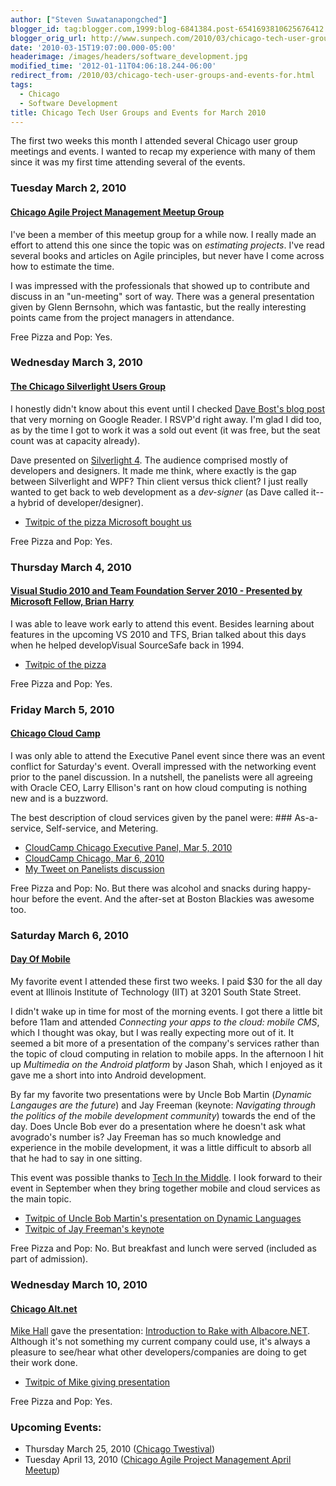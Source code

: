 ```yaml
---
author: ["Steven Suwatanapongched"]
blogger_id: tag:blogger.com,1999:blog-6841384.post-6541693810625676412
blogger_orig_url: http://www.sunpech.com/2010/03/chicago-tech-user-groups-and-events-for.html
date: '2010-03-15T19:07:00.000-05:00'
headerimage: /images/headers/software_development.jpg
modified_time: '2012-01-11T04:06:18.244-06:00'
redirect_from: /2010/03/chicago-tech-user-groups-and-events-for.html
tags:
  - Chicago
  - Software Development
title: Chicago Tech User Groups and Events for March 2010
---
```



The first two weeks this month I attended several Chicago user group meetings and events.  I wanted to recap my experience with many of them since it was my first time attending several of the events.

### Tuesday March 2, 2010
#### <a href="http://www.meetup.com/Chicago-APM/">Chicago Agile Project Management Meetup Group</a>

I've been a member of this meetup group for a while now.  I really made an effort to attend this one since the topic was on <i>estimating projects</i>.  I've read several books and articles on Agile principles, but never have I come across how to estimate the time.

I was impressed with the professionals that showed up to contribute and discuss in an "un-meeting" sort of way.  There was a general presentation given by Glenn Bernsohn, which was fantastic, but the really interesting points came from the project managers in attendance.

Free Pizza and Pop: Yes.

### Wednesday March 3, 2010
#### <a href="http://chicagosilverlight.eventbrite.com/">The Chicago Silverlight Users Group</a>

I honestly didn't know about this event until I checked <a href="http://davebost.com/blog/2010/03/04/resources-from-silverlight-4-presentation/">Dave Bost's blog post</a> that very morning on Google Reader.  I RSVP'd right away.  I'm glad I did too, as by the time I got to work it was a sold out event (it was free, but the seat count was at capacity already).

Dave presented on <a href="http://silverlight.net/">Silverlight 4</a>. The audience comprised mostly of developers and designers.  It made me think, where exactly is the gap between Silverlight and WPF?  Thin client versus thick client?  I just really wanted to get back to web development as a <i>dev-signer</i> (as Dave called it-- a hybrid of developer/designer).

<ul>
  <li><a href="http://twitpic.com/16h8zw">Twitpic of the pizza Microsoft bought us</a></li>
</ul>

Free Pizza and Pop: Yes.

### Thursday March 4, 2010
#### <a href="http://blogs.msdn.com/angelab/archive/2010/02/23/brian-harry-speaking-at-clarity-consulting-in-chicago-in-march.aspx">Visual Studio 2010 and Team Foundation Server 2010 - Presented by Microsoft Fellow, Brian Harry</a>

I was able to leave work early to attend this event.  Besides learning about features in the upcoming VS 2010 and TFS, Brian talked about this days when he helped developVisual SourceSafe back in 1994.

<ul>
  <li><a href="http://twitpic.com/16mobu">Twitpic of the pizza</a></li>
</ul>
Free Pizza and Pop: Yes.

### Friday March 5, 2010
#### <a href="http://www.cloudcamp.org/chicago">Chicago Cloud Camp</a>

I was only able to attend the Executive Panel event since there was an event conflict for Saturday's event.  Overall impressed with the networking event prior to the panel discussion.  In a nutshell, the panelists were all agreeing with Oracle CEO, Larry Ellison's rant on how cloud computing is nothing new and is a buzzword.

The best description of cloud services given by the panel were: ### As-a-service, Self-service, and Metering.

<ul>
  <li><a href="http://www.cloudcamp.org/chicago/2010-03-05" target="_blank" rel="noopener noreferrer">CloudCamp Chicago Executive Panel, Mar 5, 2010</a></li>
  <li><a href="http://www.cloudcamp.org/chicago/2010-03-06" target="_blank" rel="noopener noreferrer">CloudCamp Chicago, Mar 6, 2010</a></li>
  <li><a href="http://twitter.com/sunpech/status/10050491851">My Tweet on Panelists discussion</a></li>
</ul>

Free Pizza and Pop: No.  But there was alcohol and snacks during happy-hour before the event.  And the after-set at Boston Blackies was awesome too.

### Saturday March 6, 2010
#### <a href="http://www.dayofmobile.com/">Day Of Mobile</a>

My favorite event I attended these first two weeks.  I paid $30 for the all day event at Illinois Institute of Technology (IIT) at 3201 South State Street.

I didn't wake up in time for most of the morning events.  I got there a little bit before 11am and attended <i>Connecting your apps to the cloud: mobile CMS</i>, which I thought was okay, but I was really expecting more out of it.  It seemed a bit more of a presentation of the company's services rather than the topic of cloud computing in relation to mobile apps.  In the afternoon I hit up <i>Multimedia on the Android platform </i>by Jason Shah, which I enjoyed as it gave me a short into into Android development.

By far my favorite two presentations were by Uncle Bob Martin (<i>Dynamic Langauges are the future</i>) and Jay Freeman (keynote: <i>Navigating through the politics of the mobile development community</i>) towards the end of the day.  Does Uncle Bob ever do a presentation where he doesn't ask what avogrado's number is?  Jay Freeman has so much knowledge and experience in the mobile development, it was a little difficult to absorb all that he had to say in one sitting.

This event was possible thanks to <a href="http://www.techinthemiddle.com/">Tech In the Middle</a>.  I look forward to their event in September when they bring together mobile and cloud services as the main topic.

<ul>
  <li><a href="http://twitpic.com/1710o3">Twitpic of Uncle Bob Martin's presentation on Dynamic Languages</a></li>
  <li><a href="http://twitpic.com/1715ke">Twitpic of Jay Freeman's keynote</a></li>
</ul>

Free Pizza and Pop: No.  But breakfast and lunch were served (included as part of admission).

### Wednesday March 10, 2010
#### <a href="http://chicagoalt.net/">Chicago Alt.net</a>
<a href="http://www.just3ws.com/">Mike Hall</a> gave the presentation: <a href="http://chicagoalt.net/event/March-2010-Meeting-Introduction-to-Rake-with-Albacore-NET">Introduction to Rake with Albacore.NET</a>. Although it's not something my current company could use, it's always a pleasure to see/hear what other developers/companies are doing to get their work done.

<ul>
  <li><a href="http://twitpic.com/17t9xc">Twitpic of Mike giving presentation</a></li>
</ul>

Free Pizza and Pop: Yes.

### Upcoming Events:

<ul>
  <li>Thursday March 25, 2010 (<a href="http://chicago.twestival.com/">Chicago Twestival</a>)</li>
  <li>Tuesday April 13, 2010 (<a href="http://www.meetup.com/Chicago-APM/calendar/12762946/">Chicago Agile Project Management April Meetup</a>)</li>
</ul>